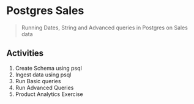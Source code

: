 # Postgres Sales

> Running Dates, String and Advanced queries in Postgres on Sales data

## Activities

1. Create Schema using psql
2. Ingest data using psql
3. Run Basic queries
4. Run Advanced Queries
5. Product Analytics Exercise
